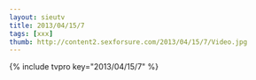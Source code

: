 ```yaml
--- 
layout: sieutv
title: 2013/04/15/7
tags: [xxx]
thumb: http://content2.sexforsure.com/2013/04/15/7/Video.jpg
---
```

{% include tvpro key="2013/04/15/7" %} 
